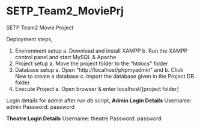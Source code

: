 # SETP_Team2_MoviePrj
SETP Team2 Movie Project

Deployment steps,
1)	Environment setup 
    a.	Download and install XAMPP
    b.	Run the XAMPP control panel and start MySQL & Apache
2)	Project setup
    a.	Move the project folder to the “htdocs” folder 
3)	Database setup
    a.	Open “http://localhost/phpmyadmin” and 
    b.	Click New to create a database
    c.	Import the database given in the Project DB folder
4)	Execute Project
    a.	Open browser & enter localhost/[project folder]
    

Login details for admin after run db script,
**Admin Login Details**
Username: admin
Password: password


**Theatre Login Details**
Username: theatre
Password: password
